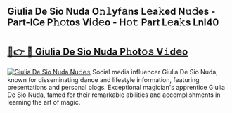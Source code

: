 ## Giulia De Sio Nuda O𝚗𝚕yf𝚊ns L𝚎a𝚔ed N𝚞𝚍es - Part-lCe P𝚑𝚘tos Vi𝚍𝚎o - H𝚘𝚝 Part L𝚎a𝚔s Lnl40

# <h2><a href="http://kf7yva.oniu.top/?m=Giulia+De+Sio+Nuda">🔗👉 🔴 Giulia De Sio Nuda P𝚑ot𝚘𝚜 V𝚒d𝚎o</a></h2>

[![Giulia De Sio Nuda Nu𝚍e𝚜](https://i.imgur.com/0qMVB7G.gif)](http://kf7yva.oniu.top/?m=Giulia+De+Sio+Nuda)
Social media influencer Giulia De Sio Nuda, known for disseminating dance and lifestyle information, featuring presentations and personal blogs. Exceptional magician's apprentice Giulia De Sio Nuda, famed for their remarkable abilities and accomplishments in learning the art of magic.  
